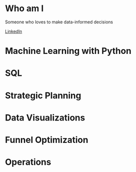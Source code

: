 # Who am I

Someone who loves to make data-informed decisions 

[LinkedIn](https://www.linkedin.com/in/lukehcliu/)

# Machine Learning with Python

# SQL

# Strategic Planning

# Data Visualizations
 
# Funnel Optimization

# Operations



